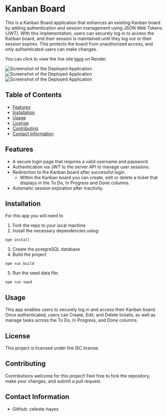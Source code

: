 # Kanban Board
This is a Kanban Board application that enhances an existing Kanban board by adding authentication and session management using JSON Web Tokens (JWT). With this implementation, users can securely log in to access the Kanban board, and their session is maintained until they log out or their session expires. This protects the board from unauthorized access, and only authenticated users can make changes.

You can click to view the live site [here](https://kanban-board-wgq8.onrender.com) on Render. 

![Screenshot of the Deployed Application](public/CandidateSearch.png)
![Screenshot of the Deployed Application](public/NoCandidatesSaved.png)
![Screenshot of the Deployed Application](public/PotentialCandidates.png)

## Table of Contents
* [Features](#features) 
* [Installation](#installation)
* [Usage](#usage)
* [License](#license)
* [Contributing](#contributing)
* [Contact Information](#contact-information)

## Features
* A secure login page that requires a valid username and password.
* Authentication via JWT to the server API to manage user sessions.
* Redirection to the Kanban board after successful login.
    * Within the Kanban board you can create, edit or delete a ticket that displays in the To Do, In Progress and Done columns. 
* Automatic session expiration after inactivity.


## Installation
For this app you will need to 
1. Fork the repo to your local machine
2. Install the necessary dependencies using: 
```
npm install
```
3. Create the postgreSQL database
4. Build the project 
```
npm run build
```
5. Run the seed data file:
```
npm run seed
```

## Usage
This app enables users to securely log in and access their Kanban board. Once authenticated, users can Create, Edit, and Delete tickets, as well as manage tasks across the To Do, In Progress, and Done columns.

## License
This project is licensed under the ISC license.

## Contributing
Contributions welcome for this project! Feel free to fork the repository, make your changes, and submit a pull request.

## Contact Information
* GitHub: celeste-hayes